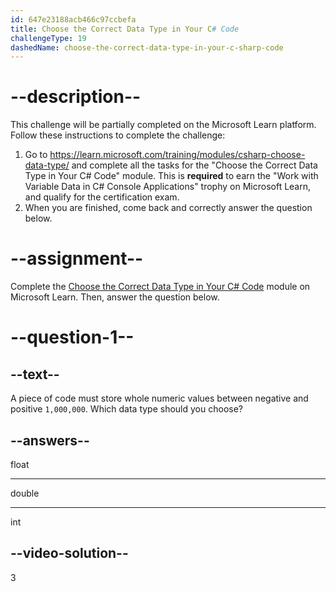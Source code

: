 ```yaml
---
id: 647e23188acb466c97ccbefa
title: Choose the Correct Data Type in Your C# Code
challengeType: 19
dashedName: choose-the-correct-data-type-in-your-c-sharp-code
---
```


# --description--

This challenge will be partially completed on the Microsoft Learn platform. Follow these instructions to complete the challenge:

1. Go to <a href="https://learn.microsoft.com/training/modules/csharp-choose-data-type/" target="_blank" rel="noreferrer">https://learn.microsoft.com/training/modules/csharp-choose-data-type/</a> and complete all the tasks for the "Choose the Correct Data Type in Your C# Code" module. This is **required** to earn the "Work with Variable Data in C# Console Applications" trophy on Microsoft Learn, and qualify for the certification exam.
1. When you are finished, come back and correctly answer the question below.

# --assignment--

Complete the <a href="https://learn.microsoft.com/training/modules/csharp-choose-data-type/" target="_blank" rel="noreferrer">Choose the Correct Data Type in Your C# Code</a> module on Microsoft Learn. Then, answer the question below.

# --question-1--

## --text--

A piece of code must store whole numeric values between negative and positive `1,000,000`. Which data type should you choose?

## --answers--

float

---

double

---

int

## --video-solution--

3
